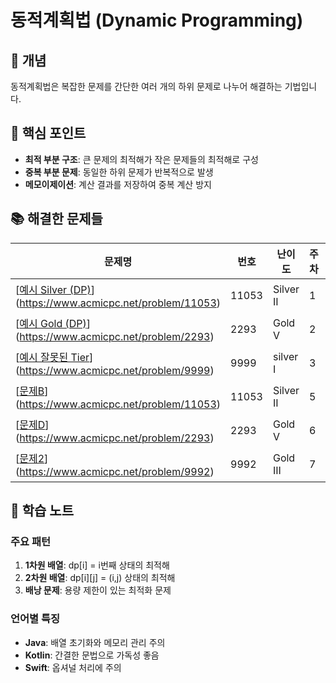 # 동적계획법 (Dynamic Programming)

## 📖 개념
동적계획법은 복잡한 문제를 간단한 여러 개의 하위 문제로 나누어 해결하는 기법입니다.

## 🔑 핵심 포인트
- **최적 부분 구조**: 큰 문제의 최적해가 작은 문제들의 최적해로 구성
- **중복 부분 문제**: 동일한 하위 문제가 반복적으로 발생
- **메모이제이션**: 계산 결과를 저장하여 중복 계산 방지

## 📚 해결한 문제들

| 문제명 | 번호 | 난이도 | 주차 | bum | hano | jin |
|--------|------|--------|------|-----|------|-----|
| [[예시 Silver (DP)](https://www.acmicpc.net/problem/11053)](https://www.acmicpc.net/problem/11053) | 11053 | Silver II | 1 | [풀이](https://github.com/B/11053_bum) | [풀이](https://github.com/B/11053_hano) | [풀이](https://github.com/B/11053_jin) |
| [[예시 Gold (DP)](https://www.acmicpc.net/problem/2293)](https://www.acmicpc.net/problem/2293) | 2293 | Gold V | 2 | [풀이](https://github.com/E/2293_bum) | [풀이](https://github.com/E/2293_hano) | [풀이](https://github.com/E/2293_jin) |
| [[예시 잘못된 Tier](https://www.acmicpc.net/problem/9999)](https://www.acmicpc.net/problem/9999) | 9999 | silver I | 3 | [풀이](https://github.com/G/9999_bum) | [풀이](https://github.com/G/9999_hano) | [풀이](https://github.com/G/9999_jin) |
| [[문제B](https://www.acmicpc.net/problem/11053)](https://www.acmicpc.net/problem/11053) | 11053 | Silver II | 5 | [풀이](https://github.com/2) | [풀이](https://github.com/2) | [풀이](https://github.com/2) |
| [[문제D](https://www.acmicpc.net/problem/2293)](https://www.acmicpc.net/problem/2293) | 2293 | Gold V | 6 | [풀이](https://github.com/4) | [풀이](https://github.com/4) | [풀이](https://github.com/4) |
| [[문제2](...)](https://www.acmicpc.net/problem/9992) | 9992 | Gold III | 7 | [풀이](...) | [풀이](...) | [풀이](...) |

## 📝 학습 노트
### 주요 패턴
1. **1차원 배열**: dp[i] = i번째 상태의 최적해
2. **2차원 배열**: dp[i][j] = (i,j) 상태의 최적해
3. **배낭 문제**: 용량 제한이 있는 최적화 문제

### 언어별 특징
- **Java**: 배열 초기화와 메모리 관리 주의
- **Kotlin**: 간결한 문법으로 가독성 좋음
- **Swift**: 옵셔널 처리에 주의